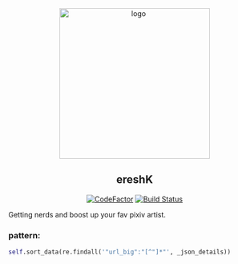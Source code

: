 <div align="center">
   <img width="300" src="https://i.imgur.com/7wdXS8j.png" alt="logo"></br><h2>ereshK</h2>

 [![CodeFactor](https://www.codefactor.io/repository/github/sinkaroid/ereshK/badge)](https://www.codefactor.io/repository/github/sinkaroid/ereshK) [![Build Status](https://travis-ci.com/sinkaroid/ereshK.svg?token=hxuZSUNrWXWyU2G9Fb8V&branch=master)](https://travis-ci.com/sinkaroid/ereshK)  
</div>

Getting nerds and boost up your fav pixiv artist.

### pattern:
```py
self.sort_data(re.findall('"url_big":"[^"]*"', _json_details))
```
